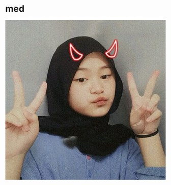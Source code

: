 # med
<p align="center">
  <img src="./183125905_4513833125312735_4678620306554856676_n.jpg" alt="ngntd:v">
</p>
